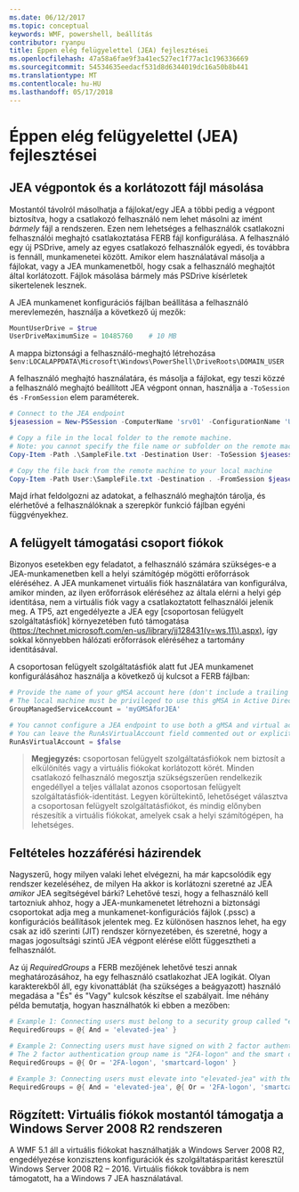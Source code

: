 ```yaml
---
ms.date: 06/12/2017
ms.topic: conceptual
keywords: WMF, powershell, beállítás
contributor: ryanpu
title: Éppen elég felügyelettel (JEA) fejlesztései
ms.openlocfilehash: 47a58a6fae9f3a41ec527ec1f77ac1c196336669
ms.sourcegitcommit: 54534635eedacf531d8d6344019dc16a50b8b441
ms.translationtype: MT
ms.contentlocale: hu-HU
ms.lasthandoff: 05/17/2018
---
```

# <a name="improvements-to-just-enough-administration-jea"></a>Éppen elég felügyelettel (JEA) fejlesztései

## <a name="constrained-file-copy-tofrom-jea-endpoints"></a>JEA végpontok és a korlátozott fájl másolása

Mostantól távolról másolhatja a fájlokat/egy JEA a többi pedig a végpont biztosítva, hogy a csatlakozó felhasználó nem lehet másolni az imént *bármely* fájl a rendszeren.
Ezen nem lehetséges a felhasználók csatlakozni felhasználói meghajtó csatlakoztatása FERB fájl konfigurálása.
A felhasználó egy új PSDrive, amely az egyes csatlakozó felhasználók egyedi, és továbbra is fennáll, munkamenetei között.
Amikor elem használatával másolja a fájlokat, vagy a JEA munkamenetből, hogy csak a felhasználó meghajtót által korlátozott.
Fájlok másolása bármely más PSDrive kísérletek sikertelenek lesznek.

A JEA munkamenet konfigurációs fájlban beállítása a felhasználó merevlemezén, használja a következő új mezők:

```powershell
MountUserDrive = $true
UserDriveMaximumSize = 10485760    # 10 MB
```

A mappa biztonsági a felhasználó-meghajtó létrehozása `$env:LOCALAPPDATA\Microsoft\Windows\PowerShell\DriveRoots\DOMAIN_USER`

A felhasználó meghajtó használatára, és másolja a fájlokat, egy teszi közzé a felhasználó meghajtó beállított JEA végpont onnan, használja a `-ToSession` és `-FromSession` elem paraméterek.

```powershell
# Connect to the JEA endpoint
$jeasession = New-PSSession -ComputerName 'srv01' -ConfigurationName 'UserDemo'

# Copy a file in the local folder to the remote machine.
# Note: you cannot specify the file name or subfolder on the remote machine. You must exactly type "User:"
Copy-Item -Path .\SampleFile.txt -Destination User: -ToSession $jeasession

# Copy the file back from the remote machine to your local machine
Copy-Item -Path User:\SampleFile.txt -Destination . -FromSession $jeasession
```

Majd írhat feldolgozni az adatokat, a felhasználó meghajtón tárolja, és elérhetővé a felhasználóknak a szerepkör funkció fájlban egyéni függvényekhez.

## <a name="support-for-group-managed-service-accounts"></a>A felügyelt támogatási csoport fiókok

Bizonyos esetekben egy feladatot, a felhasználó számára szükséges-e a JEA-munkamenetben kell a helyi számítógép mögötti erőforrások eléréséhez.
A JEA munkamenet virtuális fiók használatára van konfigurálva, amikor minden, az ilyen erőforrások eléréséhez az általa elérni a helyi gép identitása, nem a virtuális fiók vagy a csatlakoztatott felhasználói jelenik meg.
A TP5, azt engedélyezte a JEA egy [csoportosan felügyelt szolgáltatásfiók] környezetében futó támogatása (https://technet.microsoft.com/en-us/library/jj128431(v=ws.11\).aspx), így sokkal könnyebben hálózati erőforrások eléréséhez a tartomány identitásával.

A csoportosan felügyelt szolgáltatásfiók alatt fut JEA munkamenet konfigurálásához használja a következő új kulcsot a FERB fájlban:

```powershell
# Provide the name of your gMSA account here (don't include a trailing $)
# The local machine must be privileged to use this gMSA in Active Directory
GroupManagedServiceAccount = 'myGMSAforJEA'

# You cannot configure a JEA endpoint to use both a gMSA and virtual account
# You can leave the RunAsVirtualAccount field commented out or explicitly set it to false
RunAsVirtualAccount = $false
```

> **Megjegyzés:** csoportosan felügyelt szolgáltatásfiókok nem biztosít a elkülönítés vagy a virtuális fiókokat korlátozott körét.
> Minden csatlakozó felhasználó megosztja szükségszerűen rendelkezik engedéllyel a teljes vállalat azonos csoportosan felügyelt szolgáltatásfiók-identitást.
> Legyen körültekintő, lehetőséget választva a csoportosan felügyelt szolgáltatásfiókot, és mindig előnyben részesítik a virtuális fiókokat, amelyek csak a helyi számítógépen, ha lehetséges.

## <a name="conditional-access-policies"></a>Feltételes hozzáférési házirendek

Nagyszerű, hogy milyen valaki lehet elvégezni, ha már kapcsolódik egy rendszer kezeléséhez, de milyen Ha akkor is korlátozni szeretné az JEA *amikor* JEA segítségével bárki?
Lehetővé teszi, hogy a felhasználó kell tartozniuk ahhoz, hogy a JEA-munkamenetet létrehozni a biztonsági csoportokat adja meg a munkamenet-konfigurációs fájlok (.pssc) a konfigurációs beállítások jelentek meg.
Ez különösen hasznos lehet, ha egy csak az idő szerinti (JIT) rendszer környezetében, és szeretné, hogy a magas jogosultsági szintű JEA végpont elérése előtt függesztheti a felhasználót.

Az új *RequiredGroups* a FERB mezőjének lehetővé teszi annak meghatározásához, ha egy felhasználó csatlakozhat JEA logikát.
Olyan karakterekből áll, egy kivonattáblát (ha szükséges a beágyazott) használó megadása a "És" és "Vagy" kulcsok készítse el szabályait.
Íme néhány példa bemutatja, hogyan használhatók ki ebben a mezőben:

```powershell
# Example 1: Connecting users must belong to a security group called "elevated-jea"
RequiredGroups = @{ And = 'elevated-jea' }

# Example 2: Connecting users must have signed on with 2 factor authentication or a smart card
# The 2 factor authentication group name is "2FA-logon" and the smart card group name is "smartcard-logon"
RequiredGroups = @{ Or = '2FA-logon', 'smartcard-logon' }

# Example 3: Connecting users must elevate into "elevated-jea" with their JIT system and have logged on with 2FA or a smart card
RequiredGroups = @{ And = 'elevated-jea', @{ Or = '2FA-logon', 'smartcard-logon' }}
```

## <a name="fixed-virtual-accounts-are-now-supported-on-windows-server-2008-r2"></a>Rögzített: Virtuális fiókok mostantól támogatja a Windows Server 2008 R2 rendszeren
A WMF 5.1 áll a virtuális fiókokat használhatják a Windows Server 2008 R2, engedélyezése konzisztens konfigurációk és szolgáltatásparitást keresztül Windows Server 2008 R2 – 2016.
Virtuális fiókok továbbra is nem támogatott, ha a Windows 7 JEA használatával.
